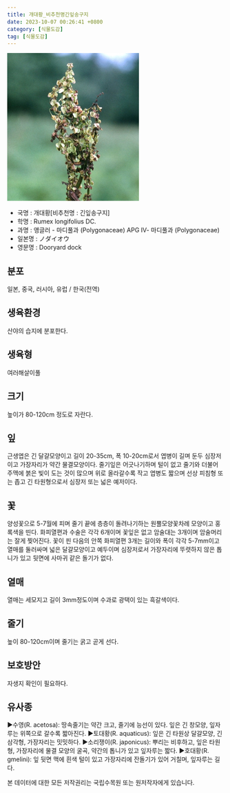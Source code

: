 ```yaml
---
title: 개대황_비추천명긴잎송구지
date: 2023-10-07 00:26:41 +0800
category: [식물도감]
tag: [식물도감]
---
```




![개대황[비추천명 : 긴잎송구지]](/assets/img/fileUpload/plants/basic/Polygonaceae/Rumex/1537/1537_4_th2.jpg)
- 국명 : 개대황[비추천명 : 긴잎송구지]
- 학명 : Rumex longifolius DC.
- 과명 : 앵글러 - 마디풀과 (Polygonaceae) APG Ⅳ- 마디풀과 (Polygonaceae)
- 일본명 : ノダイオウ
- 영문명 : Dooryard dock


## 분포
일본, 중국, 러시아, 유럽 / 한국(전역) 
## 생육환경
산야의 습지에 분포한다.
## 생육형
여러해살이풀 
## 크기
높이가 80-120cm 정도로 자란다.
## 잎
근생엽은 긴 달걀모양이고 길이 20-35cm, 폭 10-20cm로서 엽병이 길며 둔두 심장저이고 가장자리가 약간 물결모양이다. 줄기잎은 어긋나기하며 털이 없고 줄기와 더불어 주맥에 붉은 빛이 도는 것이 많으며 위로 올라갈수록 작고 엽병도 짧으며 선상 피침형 또는 좁고 긴 타원형으로서 심장저 또는 넓은 예저이다.
## 꽃
양성꽃으로 5-7월에 피며 줄기 끝에 층층이 돌려나기하는 원뿔모양꽃차례 모양이고 홍록색을 띤다. 화피열편과 수술은 각각 6개이며 꽃잎은 없고 암술대는 3개이며 암술머리는 잘게 찢어진다. 꽃이 핀 다음의 안쪽 화피열편 3개는 길이와 폭이 각각 5-7mm이고 열매를 둘러싸며 넓은 달걀모양이고 예두이며 심장저로서 가장자리에 뚜렷하지 않은 톱니가 있고 뒷면에 사마귀 같은 돌기가 없다.
## 열매
열매는 세모지고 길이 3mm정도이며 수과로 광택이 있는 흑갈색이다.
## 줄기
높이 80-120cm이며 줄기는 굵고 곧게 선다.
## 보호방안
자생지 확인이 필요하다.
## 유사종
▶수영(R. acetosa): 땅속줄기는 약간 크고, 줄기에 능선이 있다. 잎은 긴 창모양, 잎자루는 위쪽으로 갈수록 짧아진다.
▶토대황(R. aquaticus): 잎은 긴 타원상 달걀모양, 긴 삼각형, 가장자리는 밋밋하다.
▶소리쟁이(R. japonicus): 뿌리는 비후하고, 잎은 타원형, 가장자리에 물결 모양의 굴곡, 약간의 톱니가 있고 잎자루는 짧다.
▶호대황(R. gmelini): 잎 뒷면 맥에 흰색 털이 있고 가장자리에 잔돌기가 있어 거칠며, 잎자루는 길다.






본 데이터에 대한 모든 저작권리는 국립수목원 또는 원저작자에게 있습니다.
